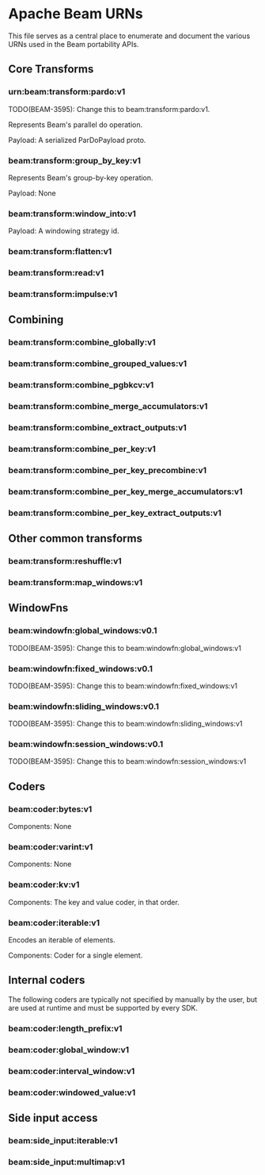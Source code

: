 <!--

Licensed to the Apache Software Foundation (ASF) under one or more
contributor license agreements.  See the NOTICE file distributed with
this work for additional information regarding copyright ownership.
The ASF licenses this file to You under the Apache License, Version 2.0
(the "License"); you may not use this file except in compliance with
the License.  You may obtain a copy of the License at

   http://www.apache.org/licenses/LICENSE-2.0

Unless required by applicable law or agreed to in writing, software
distributed under the License is distributed on an "AS IS" BASIS,
WITHOUT WARRANTIES OR CONDITIONS OF ANY KIND, either express or implied.
See the License for the specific language governing permissions and
limitations under the License.

-->

# Apache Beam URNs

This file serves as a central place to enumerate and document the various
URNs used in the Beam portability APIs.


## Core Transforms

### urn:beam:transform:pardo:v1

TODO(BEAM-3595): Change this to beam:transform:pardo:v1.

Represents Beam's parallel do operation.

Payload: A serialized ParDoPayload proto.

### beam:transform:group_by_key:v1

Represents Beam's group-by-key operation.

Payload: None

### beam:transform:window_into:v1

Payload: A windowing strategy id.

### beam:transform:flatten:v1

### beam:transform:read:v1

### beam:transform:impulse:v1

## Combining

### beam:transform:combine_globally:v1

### beam:transform:combine_grouped_values:v1

### beam:transform:combine_pgbkcv:v1

### beam:transform:combine_merge_accumulators:v1

### beam:transform:combine_extract_outputs:v1

### beam:transform:combine_per_key:v1

### beam:transform:combine_per_key_precombine:v1

### beam:transform:combine_per_key_merge_accumulators:v1

### beam:transform:combine_per_key_extract_outputs:v1


## Other common transforms

### beam:transform:reshuffle:v1

### beam:transform:map_windows:v1

## WindowFns

### beam:windowfn:global_windows:v0.1

TODO(BEAM-3595): Change this to beam:windowfn:global_windows:v1

### beam:windowfn:fixed_windows:v0.1

TODO(BEAM-3595): Change this to beam:windowfn:fixed_windows:v1

### beam:windowfn:sliding_windows:v0.1

TODO(BEAM-3595): Change this to beam:windowfn:sliding_windows:v1

### beam:windowfn:session_windows:v0.1

TODO(BEAM-3595): Change this to beam:windowfn:session_windows:v1


## Coders

###  beam:coder:bytes:v1

Components: None

###  beam:coder:varint:v1

Components: None

###  beam:coder:kv:v1

Components: The key and value coder, in that order.

###  beam:coder:iterable:v1

Encodes an iterable of elements.

Components: Coder for a single element.

## Internal coders

The following coders are typically not specified by manually by the user,
but are used at runtime and must be supported by every SDK.

###  beam:coder:length_prefix:v1

###  beam:coder:global_window:v1

###  beam:coder:interval_window:v1

###  beam:coder:windowed_value:v1


## Side input access

### beam:side_input:iterable:v1

### beam:side_input:multimap:v1

